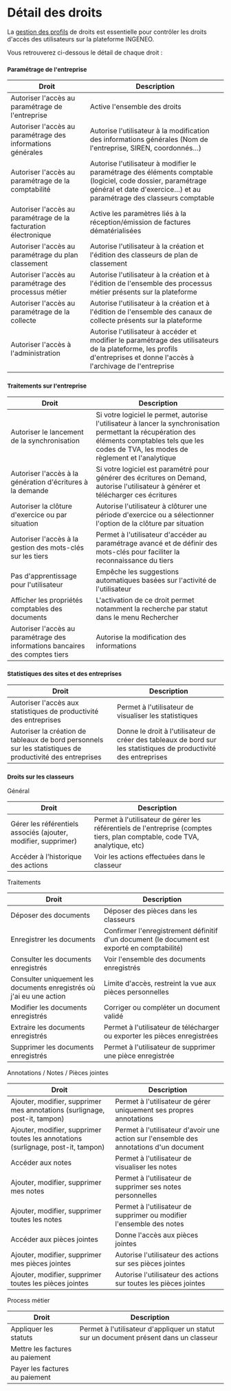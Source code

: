 # Détail des droits

La [gestion des profils](gerer-les-profils-de-droits.md) de droits est essentielle pour contrôler les droits d'accès des utilisateurs sur la plateforme INGENEO.

Vous retrouverez ci-dessous le détail de chaque droit :

### <sup>Paramétrage de l'entreprise</sup>

| Droit                                                           | Description                                                                                                                                                                         |
| --------------------------------------------------------------- | ----------------------------------------------------------------------------------------------------------------------------------------------------------------------------------- |
| Autoriser l'accès au paramétrage de l'entreprise                | Active l'ensemble des droits                                                                                                                                                        |
| Autoriser l'accès au paramétrage des informations générales     | Autorise l'utilisateur à la modification des informations générales (Nom de l'entreprise, SIREN, coordonnés…)                                                                       |
| Autoriser l'accès au paramétrage de la comptabilité             | Autorise l'utilisateur à modifier le paramétrage des éléments comptable (logiciel, code dossier, paramétrage général et date d'exercice…) et au paramétrage des classeurs comptable |
| Autoriser l'accès au paramétrage de la facturation électronique | Active les paramètres liés à la réception/émission de factures dématérialisées                                                                                                      |
| Autoriser l'accès au paramétrage du plan classement             | Autorise l'utilisateur à la création et l'édition des classeurs de plan de classement                                                                                               |
| Autoriser l'accès au paramétrage des processus métier           | Autorise l'utilisateur à la création et à l'édition de l'ensemble des processus métier présents sur la plateforme                                                                   |
| Autoriser l'accès au paramétrage de la collecte                 | Autorise l'utilisateur à la création et à l'édition de l'ensemble des canaux de collecte présents sur la plateforme                                                                 |
| Autoriser l'accès à l'administration                            | Autorise l'utilisateur à accéder et modifier le paramétrage des utilisateurs de la plateforme, les profils d'entreprises et donne l'accès à l'archivage de l'entreprise             |

### <sup>Traitements sur l'entreprise</sup>

| Droit                                                                         | Description                                                                                                                                                                                          |
| ----------------------------------------------------------------------------- | ---------------------------------------------------------------------------------------------------------------------------------------------------------------------------------------------------- |
| Autoriser le lancement de la synchronisation                                  | Si votre logiciel le permet, autorise l'utilisateur à lancer la synchronisation permettant la récupération des éléments comptables tels que les codes de TVA, les modes de règlement et l'analytique |
| Autoriser l'accès à la génération d'écritures à la demande                    | Si votre logiciel est paramétré pour générer des écritures on Demand, autorise l'utilisateur à générer et télécharger ces écritures                                                                  |
| Autoriser la clôture d'exercice ou par situation                              | Autorise l'utilisateur à clôturer une période d'exercice ou a sélectionner l'option de la clôture par situation                                                                                      |
| Autoriser l'accès à la gestion des mots-clés sur les tiers                    | Permet à l'utilisateur d'accéder au paramétrage avancé et de définir des mots-clés pour faciliter la reconnaissance du tiers                                                                         |
| Pas d'apprentissage pour l'utilisateur                                        | Empêche les suggestions automatiques basées sur l'activité de l'utilisateur                                                                                                                          |
| Afficher les propriétés comptables des documents                              | L'activation de ce droit permet notamment la recherche par statut dans le menu Rechercher                                                                                                            |
| Autoriser l'accès au paramétrage des informations bancaires des comptes tiers | Autorise la modification des informations                                                                                                                                                            |

### <sup>Statistiques des sites et des entreprises</sup>

| Droit                                                                                                     | Description                                                                                                       |
| --------------------------------------------------------------------------------------------------------- | ----------------------------------------------------------------------------------------------------------------- |
| Autoriser l'accès aux statistiques de productivité des entreprises                                        | Permet à l'utilisateur de visualiser les statistiques                                                             |
| Autoriser la création de tableaux de bord personnels sur les statistiques de productivité des entreprises | Donne le droit à l'utilisateur de créer des tableaux de bord sur les statistiques de productivité des entreprises |

### <sup>Droits sur les classeurs</sup>

Général

| Droit                                                          | Description                                                                                                                 |
| -------------------------------------------------------------- | --------------------------------------------------------------------------------------------------------------------------- |
| Gérer les référentiels associés (ajouter, modifier, supprimer) | Permet à l'utilisateur de gérer les référentiels de l'entreprise (comptes tiers, plan comptable, code TVA, analytique, etc) |
| Accéder à l'historique des actions                             | Voir les actions effectuées dans le classeur                                                                                |

Traitements

| Droit                                                                | Description                                                                                  |
| -------------------------------------------------------------------- | -------------------------------------------------------------------------------------------- |
| Déposer des documents                                                | Déposer des pièces dans les classeurs                                                        |
| Enregistrer les documents                                            | Confirmer l'enregistrement définitif d'un document (le document est exporté en comptabilité) |
| Consulter les documents enregistrés                                  | Voir l'ensemble des documents enregistrés                                                    |
| Consulter uniquement les documents enregistrés où j'ai eu une action | Limite d'accès, restreint la vue aux pièces personnelles                                     |
| Modifier les documents enregistrés                                   | Corriger ou compléter un document validé                                                     |
| Extraire les documents enregistrés                                   | Permet à l'utilisateur de télécharger ou exporter les pièces enregistrées                    |
| Supprimer les documents enregistrés                                  | Permet à l'utilisateur de supprimer une pièce enregistrée                                    |

Annotations / Notes / Pièces jointes

| Droit                                                                             | Description                                                                            |
| --------------------------------------------------------------------------------- | -------------------------------------------------------------------------------------- |
| Ajouter, modifier, supprimer mes annotations (surlignage, post-it, tampon)        | Permet à l'utilisateur de gérer uniquement ses propres annotations                     |
| Ajouter, modifier, supprimer toutes les annotations (surlignage, post-it, tampon) | Permet à l'utilisateur d'avoir une action sur l'ensemble des annotations d'un document |
| Accéder aux notes                                                                 | Permet à l'utilisateur de visualiser les notes                                         |
| Ajouter, modifier, supprimer mes notes                                            | Permet à l'utilisateur de supprimer ses notes personnelles                             |
| Ajouter, modifier, supprimer toutes les notes                                     | Permet à l'utilisateur de supprimer ou modifier l'ensemble des notes                   |
| Accéder aux pièces jointes                                                        | Donne l'accès aux pièces jointes                                                       |
| Ajouter, modifier, supprimer mes pièces jointes                                   | Autorise l'utilisateur des actions sur ses pièces jointes                              |
| Ajouter, modifier, supprimer toutes les pièces jointes                            | Autorise l'utilisateur des actions sur toutes les pièces jointes                       |

Process métier

| Droit                           | Description                                                                           |
| ------------------------------- | ------------------------------------------------------------------------------------- |
| Appliquer les statuts           | Permet à l'utilisateur d'appliquer un statut sur un document présent dans un classeur |
| Mettre les factures au paiement |                                                                                       |
| Payer les factures au paiement  |                                                                                       |
